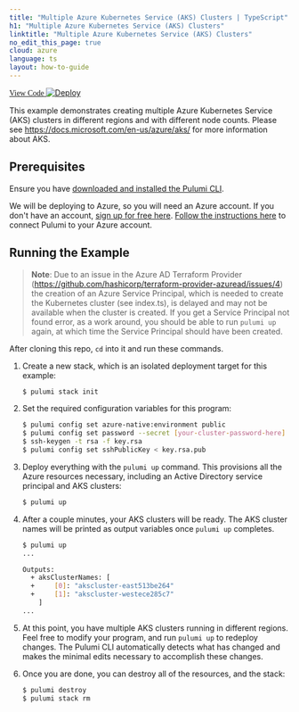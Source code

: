 ```yaml
---
title: "Multiple Azure Kubernetes Service (AKS) Clusters | TypeScript"
h1: "Multiple Azure Kubernetes Service (AKS) Clusters"
linktitle: "Multiple Azure Kubernetes Service (AKS) Clusters"
no_edit_this_page: true
cloud: azure
language: ts
layout: how-to-guide
---
```


<!-- WARNING: this page was generated by a tool. Do not edit it by hand. -->
<!-- To change it, please see https://github.com/pulumi/docs/tree/master/tools/mktutorial. -->

<p class="mb-4 flex">
    <a class="flex flex-wrap items-center rounded-md text-lg text-white bg-blue-600 border-2 border-blue-600 px-2 mr-2 whitespace-no-wrap hover:text-white" style="height: 45px; font-family: 'Gilroy'; " href="https://github.com/pulumi/examples/tree/master/azure-ts-aks-multicluster" target="_blank">
        <span><i class="fab fa-github pr-2"></i> View Code</span>
    </a>
    <a href="https://app.pulumi.com/new?template=https://github.com/pulumi/examples/blob/master/azure-ts-aks-multicluster/README.md" target="_blank">
        <img src="https://get.pulumi.com/new/button.svg" alt="Deploy">
    </a>
</p>


This example demonstrates creating multiple Azure Kubernetes Service (AKS) clusters in different regions and with
different node counts. Please see https://docs.microsoft.com/en-us/azure/aks/ for more information about AKS.

## Prerequisites

Ensure you have [downloaded and installed the Pulumi CLI](https://www.pulumi.com/docs/get-started/install/).

We will be deploying to Azure, so you will need an Azure account. If you don't have an account,
[sign up for free here](https://azure.microsoft.com/en-us/free/).
[Follow the instructions here](https://www.pulumi.com/docs/intro/cloud-providers/azure/setup/) to connect Pulumi to your Azure account.

## Running the Example

> **Note**: Due to an issue in the Azure AD Terraform Provider (https://github.com/hashicorp/terraform-provider-azuread/issues/4) the
> creation of an Azure Service Principal, which is needed to create the Kubernetes cluster (see index.ts), is delayed and may not
> be available when the cluster is created. If you get a Service Principal not found error, as a work around, you should be able to run `pulumi up`
> again, at which time the Service Principal should have been created.

After cloning this repo, `cd` into it and run these commands.

1. Create a new stack, which is an isolated deployment target for this example:

    ```bash
    $ pulumi stack init
    ```

2. Set the required configuration variables for this program:

    ```bash
    $ pulumi config set azure-native:environment public
    $ pulumi config set password --secret [your-cluster-password-here]
    $ ssh-keygen -t rsa -f key.rsa
    $ pulumi config set sshPublicKey < key.rsa.pub
    ```

3. Deploy everything with the `pulumi up` command. This provisions all the Azure resources necessary, including
   an Active Directory service principal and AKS clusters:

    ```bash
    $ pulumi up
    ```

4. After a couple minutes, your AKS clusters will be ready. The AKS cluster names will be printed as output variables
   once `pulumi up` completes.

    ```bash
    $ pulumi up
    ...

    Outputs:
      + aksClusterNames: [
      +     [0]: "akscluster-east513be264"
      +     [1]: "akscluster-westece285c7"
        ]
    ...
    ```

5. At this point, you have multiple AKS clusters running in different regions. Feel free to modify your program, and
   run `pulumi up` to redeploy changes. The Pulumi CLI automatically detects what has changed and makes the minimal
   edits necessary to accomplish these changes.

6. Once you are done, you can destroy all of the resources, and the stack:

    ```bash
    $ pulumi destroy
    $ pulumi stack rm
    ```

